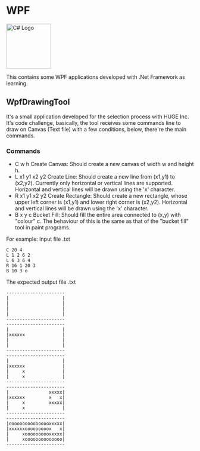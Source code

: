 # WPF

<img src="http://www.flamingoajans.com/assets/vendors/devicon/icons/csharp/csharp-plain.svg" alt="C# Logo" width="120" />

This contains some WPF applications developed with .Net Framework as learning.

## WpfDrawingTool
It's a small application developed for the selection process with HUGE Inc. It's code challenge, basically, the tool receives some commands line to draw on Canvas (Text file) with a few conditions, below, there're the main commands.

### Commands
- C w h Create Canvas: Should create a new canvas of width w and height h.
- L x1 y1 x2 y2 Create Line: Should create a new line from (x1,y1) to (x2,y2). Currently only horizontal or vertical lines are supported. Horizontal and vertical lines will be drawn using the 'x' character.
- R x1 y1 x2 y2 Create Rectangle: Should create a new rectangle, whose upper left corner is (x1,y1) and lower right corner is (x2,y2). Horizontal and vertical lines will be drawn using the 'x' character.
- B x y c Bucket Fill: Should fill the entire area connected to (x,y) with "colour" c. The behaviour of this is the same as that of the "bucket fill" tool in paint programs.

For example:
Input file .txt
```
C 20 4
L 1 2 6 2
L 6 3 6 4
R 16 1 20 3
B 10 3 o
```

The expected output file .txt
```
----------------------
|                    |
|                    |
|                    |
|                    |
----------------------
----------------------
|                    |
|xxxxxx              |
|                    |
|                    |
----------------------
----------------------
|                    |
|xxxxxx              |
|     x              |
|     x              |
----------------------
----------------------
|               xxxxx|
|xxxxxx         x   x|
|     x         xxxxx|
|     x              |
----------------------
----------------------
|oooooooooooooooxxxxx|
|xxxxxxooooooooox   x|
|     xoooooooooxxxxx|
|     xoooooooooooooo|
----------------------
```
